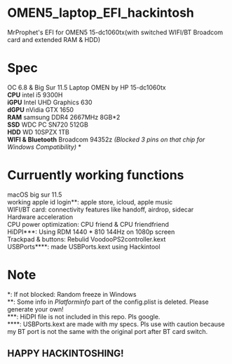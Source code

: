 # OMEN5_laptop_EFI_hackintosh

MrProphet's EFI for OMEN5 15-dc1060tx(with switched WIFI/BT Broadcom card and extended RAM &amp; HDD)  

# Spec

OC 6.8 & Big Sur 11.5
Laptop OMEN by HP  15-dc1060tx  
**CPU**  intel i5 9300H  
**iGPU** Intel UHD Graphics 630  
**dGPU** nVidia GTX 1650  
**RAM** samsung DDR4 2667MHz 8GB*2  
**SSD** WDC PC SN720 512GB  
**HDD** WD 10SPZX 1TB  
**WIFI & Bluetooth** Broadcom 94352z *(Blocked 3 pins on that chip for Windows Compatibility)* *  

# Curruently working functions

macOS big sur 11.5  
working apple id login*\*: apple store, icloud, apple music  
WIFI/BT card: connectivity features like handoff, airdrop, sidecar  
Hardware acceleration  
CPU power optimization: CPU friend &amp; CPU friendfriend  
HiDPI**\*: Using RDM 1440 * 810 144Hz on 1080p screen  
Trackpad &amp; buttons: Rebulid VoodooPS2controller.kext  
USBPorts**\*\*: made USBPorts.kext using Hackintool

# Note

*: If not blocked: Random freeze in Windows  
**: Some info in _Platforminfo_ part of the config.plist is deleted. Please generate your own!  
***: HiDPI file is not included in this repo. Pls google.  
****: USBPorts.kext are made with my specs. Pls use with caution because my BT port is not the same with the original port after BT card switch.

## HAPPY HACKINTOSHING!
